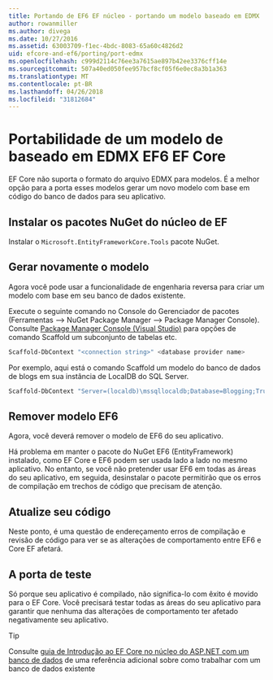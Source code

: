 ```yaml
---
title: Portando de EF6 EF núcleo - portando um modelo baseado em EDMX
author: rowanmiller
ms.author: divega
ms.date: 10/27/2016
ms.assetid: 63003709-f1ec-4bdc-8083-65a60c4826d2
uid: efcore-and-ef6/porting/port-edmx
ms.openlocfilehash: c999d2114c76ee3a7615ae897b42ee3376cff14e
ms.sourcegitcommit: 507a40ed050fee957bcf8cf05f6e0ec8a3b1a363
ms.translationtype: MT
ms.contentlocale: pt-BR
ms.lasthandoff: 04/26/2018
ms.locfileid: "31812684"
---
```

# <a name="porting-an-ef6-edmx-based-model-to-ef-core"></a>Portabilidade de um modelo de baseado em EDMX EF6 EF Core

EF Core não suporta o formato do arquivo EDMX para modelos. É a melhor opção para a porta esses modelos gerar um novo modelo com base em código do banco de dados para seu aplicativo.

## <a name="install-ef-core-nuget-packages"></a>Instalar os pacotes NuGet do núcleo de EF

Instalar o `Microsoft.EntityFrameworkCore.Tools` pacote NuGet.

## <a name="regenerate-the-model"></a>Gerar novamente o modelo

Agora você pode usar a funcionalidade de engenharia reversa para criar um modelo com base em seu banco de dados existente.

Execute o seguinte comando no Console do Gerenciador de pacotes (Ferramentas –> NuGet Package Manager –> Package Manager Console). Consulte [Package Manager Console (Visual Studio)](../../core/miscellaneous/cli/powershell.md) para opções de comando Scaffold um subconjunto de tabelas etc.

``` powershell
Scaffold-DbContext "<connection string>" <database provider name>
```

Por exemplo, aqui está o comando Scaffold um modelo do banco de dados de blogs em sua instância de LocalDB do SQL Server.

``` powershell
Scaffold-DbContext "Server=(localdb)\mssqllocaldb;Database=Blogging;Trusted_Connection=True;" Microsoft.EntityFrameworkCore.SqlServer
```

## <a name="remove-ef6-model"></a>Remover modelo EF6

Agora, você deverá remover o modelo de EF6 do seu aplicativo.

Há problema em manter o pacote do NuGet EF6 (EntityFramework) instalado, como EF Core e EF6 podem ser usada lado a lado no mesmo aplicativo. No entanto, se você não pretender usar EF6 em todas as áreas do seu aplicativo, em seguida, desinstalar o pacote permitirão que os erros de compilação em trechos de código que precisam de atenção.

## <a name="update-your-code"></a>Atualize seu código

Neste ponto, é uma questão de endereçamento erros de compilação e revisão de código para ver se as alterações de comportamento entre EF6 e Core EF afetará.

## <a name="test-the-port"></a>A porta de teste

Só porque seu aplicativo é compilado, não significa-lo com êxito é movido para o EF Core. Você precisará testar todas as áreas do seu aplicativo para garantir que nenhuma das alterações de comportamento ter afetado negativamente seu aplicativo.

> [!TIP]
> Consulte [guia de Introdução ao EF Core no núcleo do ASP.NET com um banco de dados](xref:core/get-started/aspnetcore/existing-db) de uma referência adicional sobre como trabalhar com um banco de dados existente 
